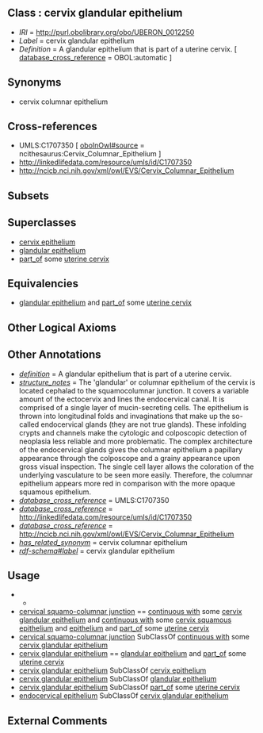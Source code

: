 
## Class : cervix glandular epithelium

 * *IRI* = http://purl.obolibrary.org/obo/UBERON_0012250
 * *Label* = cervix glandular epithelium
 * *Definition* = A glandular epithelium that is part of a uterine cervix. [ [database_cross_reference](../../ef/oboInOwl#hasDbXref.md) = OBOL:automatic ]

## Synonyms

 * cervix columnar epithelium

## Cross-references

 * UMLS:C1707350 [ [oboInOwl#source](../../ce/oboInOwl#source.md) = ncithesaurus:Cervix_Columnar_Epithelium ]
 * http://linkedlifedata.com/resource/umls/id/C1707350
 * http://ncicb.nci.nih.gov/xml/owl/EVS/Cervix_Columnar_Epithelium

## Subsets


## Superclasses

 * [cervix epithelium](../../UBERON/01/UBERON_0004801.md)
 * [glandular epithelium](../../UBERON/99/UBERON_0006799.md)
 * [part_of](../../BFO/50/BFO_0000050.md) some [uterine cervix](../../UBERON/02/UBERON_0000002.md)

## Equivalencies

 * [glandular epithelium](../../UBERON/99/UBERON_0006799.md) and [part_of](../../BFO/50/BFO_0000050.md) some [uterine cervix](../../UBERON/02/UBERON_0000002.md)

## Other Logical Axioms


## Other Annotations

 * *[definition](../../IAO/15/IAO_0000115.md)* = A glandular epithelium that is part of a uterine cervix.
 * *[structure_notes](../../UBPROP/10/UBPROP_0000010.md)* = The 'glandular' or columnar epithelium of the cervix is located cephalad to the squamocolumnar junction. It covers a variable amount of the ectocervix and lines the endocervical canal. It is comprised of a single layer of mucin-secreting cells. The epithelium is thrown into longitudinal folds and invaginations that make up the so-called endocervical glands (they are not true glands). These infolding crypts and channels make the cytologic and colposcopic detection of neoplasia less reliable and more problematic. The complex architecture of the endocervical glands gives the columnar epithelium a papillary appearance through the colposcope and a grainy appearance upon gross visual inspection. The single cell layer allows the coloration of the underlying vasculature to be seen more easily. Therefore, the columnar epithelium appears more red in comparison with the more opaque squamous epithelium.
 * *[database_cross_reference](../../ef/oboInOwl#hasDbXref.md)* = UMLS:C1707350
 * *[database_cross_reference](../../ef/oboInOwl#hasDbXref.md)* = http://linkedlifedata.com/resource/umls/id/C1707350
 * *[database_cross_reference](../../ef/oboInOwl#hasDbXref.md)* = http://ncicb.nci.nih.gov/xml/owl/EVS/Cervix_Columnar_Epithelium
 * *[has_related_synonym](../../ym/oboInOwl#hasRelatedSynonym.md)* = cervix columnar epithelium
 * *[rdf-schema#label](../../el/rdf-schema#label.md)* = cervix glandular epithelium

## Usage

 * -
 * [cervical squamo-columnar junction](../../UBERON/53/UBERON_0012253.md) == [continuous with](../../RO/50/RO_0002150.md) some [cervix glandular epithelium](../../UBERON/50/UBERON_0012250.md) and [continuous with](../../RO/50/RO_0002150.md) some [cervix squamous epithelium](../../UBERON/22/UBERON_0006922.md) and [epithelium](../../UBERON/83/UBERON_0000483.md) and [part_of](../../BFO/50/BFO_0000050.md) some [uterine cervix](../../UBERON/02/UBERON_0000002.md)
 * [cervical squamo-columnar junction](../../UBERON/53/UBERON_0012253.md) SubClassOf [continuous with](../../RO/50/RO_0002150.md) some [cervix glandular epithelium](../../UBERON/50/UBERON_0012250.md)
 * [cervix glandular epithelium](../../UBERON/50/UBERON_0012250.md) == [glandular epithelium](../../UBERON/99/UBERON_0006799.md) and [part_of](../../BFO/50/BFO_0000050.md) some [uterine cervix](../../UBERON/02/UBERON_0000002.md)
 * [cervix glandular epithelium](../../UBERON/50/UBERON_0012250.md) SubClassOf [cervix epithelium](../../UBERON/01/UBERON_0004801.md)
 * [cervix glandular epithelium](../../UBERON/50/UBERON_0012250.md) SubClassOf [glandular epithelium](../../UBERON/99/UBERON_0006799.md)
 * [cervix glandular epithelium](../../UBERON/50/UBERON_0012250.md) SubClassOf [part_of](../../BFO/50/BFO_0000050.md) some [uterine cervix](../../UBERON/02/UBERON_0000002.md)
 * [endocervical epithelium](../../UBERON/52/UBERON_0012252.md) SubClassOf [cervix glandular epithelium](../../UBERON/50/UBERON_0012250.md)

## External Comments

